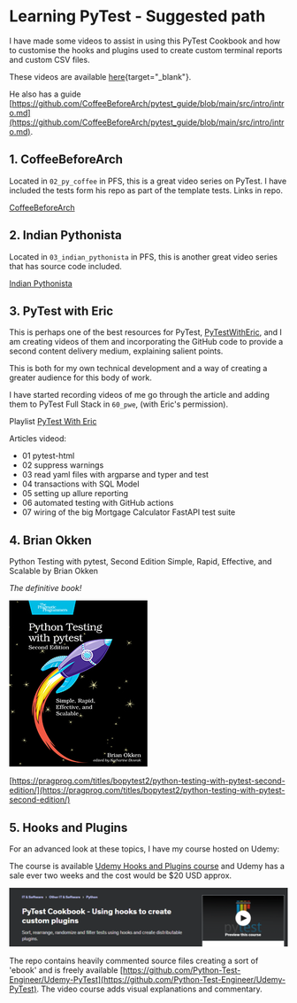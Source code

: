 # Learning PyTest - Suggested path

I have made some videos to assist in using this PyTest Cookbook and how to customise the hooks and plugins used to create custom terminal reports and custom CSV files.

These videos are available [here](https://www.youtube.com/playlist?list=PLsszRSbzjyvlrB6V5dacW6G8YrD_iW7oy){target="_blank"}.

He also has a guide [https://github.com/CoffeeBeforeArch/pytest_guide/blob/main/src/intro/intro.md](https://github.com/CoffeeBeforeArch/pytest_guide/blob/main/src/intro/intro.md).

## 1. CoffeeBeforeArch 

Located in `02_py_coffee` in PFS, this is a great video series on PyTest. I have included the tests form his repo as part of the template tests. Links in repo.

[CoffeeBeforeArch](https://www.youtube.com/playlist?list=PLxNPSjHT5qvuZ_JT1bknzrS8YqLiMjNpS)

## 2. Indian Pythonista

Located in `03_indian_pythonista` in PFS, this is another great video series that has source code included.


[Indian Pythonista](https://www.youtube.com/playlist?list=PLyb_C2HpOQSBWGekd7PfhHnb9GnqDgrxS)

## 3. PyTest with Eric

This is perhaps one of the best resources for PyTest, [PyTestWithEric](https://pytest-with-eric.com/), and I am creating videos of them and incorporating the GitHub code to provide a second content delivery medium, explaining salient points.

This is both for my own technical development and a way of creating a greater audience for this body of work.

I have started recording videos of me go through the article and adding them to PyTest Full Stack in `60_pwe`, (with Eric's permission).

Playlist [PyTest With Eric](https://www.youtube.com/playlist?list=PLsszRSbzjyvm5meFiH-rDU-YiC5kcOLcK)

Articles videod:

- 01 pytest-html
- 02 suppress warnings
- 03 read yaml files with argparse and typer and test
- 04 transactions with SQL Model
- 05 setting up allure reporting
- 06 automated testing with GitHub actions
- 07 wiring of the big Mortgage Calculator FastAPI test suite

## 4. Brian Okken

Python Testing with pytest, Second Edition
Simple, Rapid, Effective, and Scalable
by Brian Okken

*The definitive book!*

![Brian Okken](./images/okken-book.jpg)

[https://pragprog.com/titles/bopytest2/python-testing-with-pytest-second-edition/](https://pragprog.com/titles/bopytest2/python-testing-with-pytest-second-edition/)
## 5. Hooks and Plugins

For an advanced look at these topics, I have my course hosted on Udemy:

The course is available [Udemy Hooks and Plugins course](https://www.udemy.com/course/pytest-cookbook-using-hooks-to-create-custom-plugins/) and Udemy has a sale ever two weeks and the cost would be $20 USD approx.

![PyTest - hooks and plugins](./images/craig/udemy-hooks.png)

The repo contains heavily commented source files creating a sort of 'ebook' and is freely available [https://github.com/Python-Test-Engineer/Udemy-PyTest](https://github.com/Python-Test-Engineer/Udemy-PyTest). The video course adds visual explanations and commentary.

<br>




